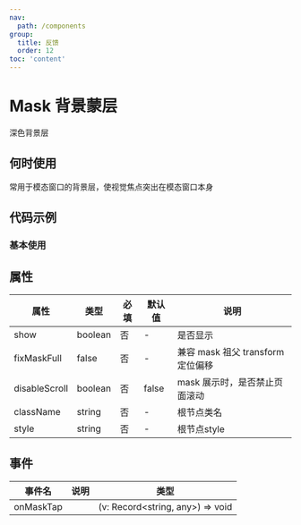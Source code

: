 ```yaml
---
nav:
  path: /components
group:
  title: 反馈
  order: 12
toc: 'content'
---
```


# Mask 背景蒙层

深色背景层

## 何时使用

常用于模态窗口的背景层，使视觉焦点突出在模态窗口本身

## 代码示例

### 基本使用

<code src='../../demo/pages/Mask'></code>

## 属性

| 属性          | 类型                        | 必填 | 默认值    | 说明                              |
| ------------- | --------------------------- | ---- | --------- | --------------------------------- |
| show          | boolean                     | 否   | -         | 是否显示                          |
| fixMaskFull   | false                       | 否   | -         | 兼容 mask 祖父 transform 定位偏移 |
| disableScroll | boolean                     | 否   | false     | mask 展示时，是否禁止页面滚动     |
| className     | string                      | 否   | -         | 根节点类名                              |
| style     | string                      | 否   | -         | 根节点style                              |

## 事件

| 事件名    | 说明 | 类型                             |
| --------- | ---- | -------------------------------- |
| onMaskTap |      | (v: Record<string, any>) => void |
